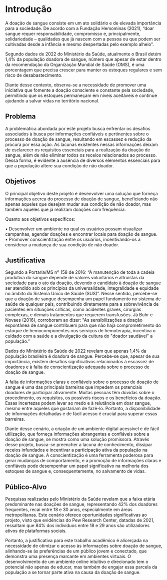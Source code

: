 # Introdução

A doação de sangue consiste em um ato solidário e de elevada importância para a sociedade. De acordo com a Fundação Hemominas (2021), “doar sangue requer responsabilidade, compromisso e, principalmente, solidariedade – qualidades que já nascem com a pessoa ou que podem ser cultivadas desde a infância e mesmo despertadas pelo exemplo alheio”.  

Segundo dados de 2022 do Ministério da Saúde, atualmente o Brasil detém 1,4% da população doadora de sangue, número que apesar de estar dentro da recomendação da Organização Mundial de Saúde (OMS), é uma porcentagem que precisa crescer para manter os estoques regulares e sem risco de desabastecimento. 

Diante desse contexto, observa-se a necessidade de promover uma iniciativa que fomente a doação consciente e constante pela sociedade, permitindo que os estoques permaneçam em níveis aceitáveis e continue ajudando a salvar vidas no território nacional. 

## Problema

A problemática abordada por este projeto busca enfrentar os desafios associados à busca por informações confiáveis e pertinentes sobre o processo de doação de sangue, resultando em escassez e redução da procura por essa ação. As lacunas existentes nessas informações deixam de esclarecer os requisitos essenciais para a realização da doação de sangue, além de não eliminar todos os receios relacionados ao processo. Dessa forma, é evidente a ausência de diversos elementos essenciais para que a população altere sua condição de não doador.


## Objetivos

O principal objetivo deste projeto é desenvolver uma solução que forneça informações acerca do processo de doação de sangue, beneficiando não apenas aqueles que desejam mudar sua condição de não doador, mas também aqueles que já realizam doações com frequência.

Quanto aos objetivos específicos:

• Desenvolver um ambiente no qual os usuários possam visualizar campanhas, agendar doações e encontrar locais para doação de sangue.    
• Promover conscientização entre os usuários, incentivando-os a considerar a mudança de sua condição de não doador.


## Justificativa

Segundo a Portaria/MS nº 158 de 2016:
“A manutenção de toda a cadeia produtiva do sangue depende de valores voluntários e altruístas da sociedade para o ato da doação, devendo o candidato à doação de sangue ser atendido sob os princípios da universalidade, integralidade e equidade no âmbito do Sistema Único de Saúde (SUS)”.
Nesse sentido, percebe-se que a doação de sangue desempenha um papel fundamento no sistema de saúde de qualquer país, contribuindo diretamente para a sobrevivência de pacientes em situações críticas, como acidentes graves, cirurgias complexas, e demais tratamentos que requerem transfusões. Já Buhr e Novaes (2016), corroboram ao dizer:
"As sensibilizações a doação espontânea de sangue contribuem para que não haja comprometimento do estoque de hemocomponentes nos serviços de hemoterapia, incentiva o cuidado com a saúde e a divulgação da cultura do "doador saudável" a população.”

Dados do Ministério da Saúde de 2022 revelam que apenas 1,4% da população brasileira é doadora de sangue. Percebe-se que, apesar de sua importância, existem desafios significativos relacionados à escassez de doadores e à falta de conscientização adequada sobre o processo de doação de sangue.

A falta de informações claras e confiáveis sobre o processo de doação de sangue é uma das principais barreiras que impedem os potenciais doadores de participar ativamente. Muitas pessoas têm dúvidas sobre o procedimento, os requisitos, os possíveis riscos e os benefícios da doação. Essas incertezas podem levar ao medo e à relutância em doar sangue, mesmo entre aqueles que gostariam de fazê-lo. Portanto, a disponibilidade de informações detalhadas e de fácil acesso é crucial para superar essas barreiras.

Diante desse cenário, a criação de um ambiente digital acessível e de fácil utilização, que forneça informações abrangentes e confiáveis sobre a doação de sangue, se mostra como uma solução promissora. Através desse projeto, busca-se preencher a lacuna de conhecimento, dissipar receios infundados e incentivar a participação ativa da população na doação de sangue. A conscientização é uma ferramenta poderosa para gerar mudanças de comportamento, e a promoção de informações claras e confiáveis pode desempenhar um papel significativo na melhoria dos estoques de sangue e, consequentemente, no salvamento de vidas.


## Público-Alvo

Pesquisas realizadas pelo Ministério da Saúde revelam que a faixa etária predominante nas doações de sangue, representando 42% dos doadores frequentes, recai entre 18 e 30 anos, especialmente em áreas metropolitanas. Este cenário oferece oportunidades significativas ao projeto, visto que evidências do Pew Research Center, datadas de 2021, ressaltam que 84% dos indivíduos entre 18 e 29 anos são utilizadores ativos de plataformas sociais. 

Portanto, a justificativa para este trabalho acadêmico é alicerçada na necessidade de otimizar o acesso às informações sobre doação de sangue, alinhando-se às preferências de um público jovem e conectado, que demonstra uma presença marcante em ambientes virtuais. O desenvolvimento de um ambiente online intuitivo e direcionado tem o potencial não apenas de educar, mas também de engajar essa parcela da população a se tornar parte ativa na causa da doação de sangue. 
